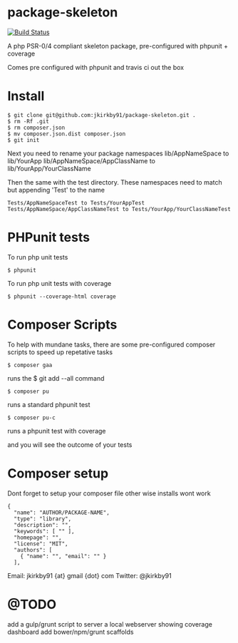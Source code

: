 # package-skeleton

[![Build Status](https://travis-ci.org/jkirkby91/package-skeleton.svg?branch=master)](https://travis-ci.org/jkirkby91/package-skeleton)

A php PSR-0/4 compliant skeleton package, pre-configured with phpunit + coverage

Comes pre configured with phpunit and travis ci out the box

# Install

    $ git clone git@github.com:jkirkby91/package-skeleton.git .
    $ rm -Rf .git
    $ rm composer.json
    $ mv composer.json.dist composer.json
    $ git init

Next you need to rename your package namespaces
    lib/AppNameSpace to lib/YourApp
    lib/AppNameSpace/AppClassName to lib/YourApp/YourClassName

Then the same with the test directory. These namespaces need to match but appending 'Test' to the name

    Tests/AppNameSpaceTest to Tests/YourAppTest
    Tests/AppNameSpace/AppClassNameTest to Tests/YourApp/YourClassNameTest

# PHPunit tests

To run php unit tests

    $ phpunit

To run php unit tests with coverage

    $ phpunit --coverage-html coverage

# Composer Scripts

To help with mundane tasks, there are some pre-configured composer scripts to speed up repetative tasks

    $ composer gaa
runs the $ git add --all command

    $ composer pu
runs a standard phpunit test

    $ composer pu-c
runs a phpunit test with coverage


and you will see the outcome of your tests

# Composer setup

Dont forget to setup your composer file other wise installs wont work

    {
      "name": "AUTHOR/PACKAGE-NAME",
      "type": "library",
      "description": "",
      "keywords": [ "" ],
      "homepage": "",
      "license": "MIT",
      "authors": [
        { "name": "", "email": "" }
      ],

Email: jkirkby91 {at} gmail {dot} com
Twitter: @jkirkby91

# @TODO

add a gulp/grunt script to server a local webserver showing coverage dashboard
add bower/npm/grunt scaffolds